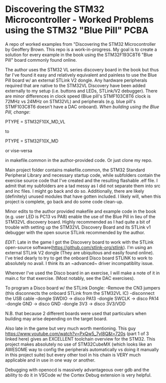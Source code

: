Discovering the STM32 Microcontroller - Worked Problems using the STM32 "Blue Pill" PCBA
==============
A repo of worked examples from "Discovering the STM32 Microcontroller by Geoffery Brown.
This repo is a work-in-progress. My goal is to create a solution for every example in the book using the STM32F193C8T6 "Blue Pill" board commonly found online. 

The author uses the STM32 VL series discovery board in the book but thus far I've found it easy and relatively equivalent and painless to use the Blue Pill board w/ an external STLink V2 dongle. Any hardware peripherals required that are native to the STM32VL Discovery have been added externally to my setup (i.e. buttons and LEDs, STLink/V2 debugger). There are minor differences in clock speed (Blue pill's STMF103C8T6 clock is 72MHz vs 24MHz on STM32VL) and peripherals (e.g. blue pill's STMF103C8T6 doesn't have a DAC onboard). *When building using the Blue Pill, change*:

PTYPE = STM32F10X_MD_VL

to

PTYPE = STM32F10X_MD

or vise-versa

in makefile.common in the author-provided code. Or just clone my repo.

Main project folder contains makefile.common, the STM32 Standard Peripheral Library and necessary startup code, while subfolders contain the exercise source code that I've created and the resulting flashable .elf file. I admit that my subfolders are a tad messy as I did not separate them into src and inc files. I might go back and do so. Additionally, there are likely (definitely) unused modules that have gotten included. I likely will, when this project is complete, go back and do some code clean-up. 

Minor edits to the author provided makefile and example code in the book (e.g. user LED is PC13 vs PA8) enable the use of the Blue Pill in lieu of the STM32VL discovery board. Highly recommended as I had quite a bit of trouble with setting up the STM32VL Discovery Board and its STLink v1 debugger with the open source STLink recommended by the author. 

*EDIT*: Late in the game I got the Discovery board to work with the STLink open-source software(https://github.com/stlink-org/stlink). I'm using an external STLink V2 dongle (They are ubiquitous and easily found online). I've tried dearly to try to get the onboard Disco board STLINK to work to absolutely no avail. I think its an ~advanced~ driver incompatiblity issue.

Wherever I've used the Disco board in an exercise, I will make a note of it in main.c for that exercise. (Most notably, see the DAC exercises).

To program a Disco board w/ the STLink Dongle:
-Remove the CN3 jumpers (this disconnects the onboard STLink from the STM32VL IC)
-disconnect the USB cable 
-dongle SWDIO -> disco PA13
-dongle SWCLK -> disco PA14
-dongle GND -> disco GND
-dongle 3V3 -> disco 3V3/VDD

N.B. that because 2 different boards were used that particulars when building may arise depending on the target board.

Also late in the game but very much worth mentioning. This guy 
https://www.youtube.com/watch?v=PxQw5_7yI8Q&t=720s (part 1 of 3 linked here)
gives an EXCELLENT toolchain overview for the STM32. This project makes absolutely no use of STM32CubeMX (which looks like an AWESOME way to config the peripherals automatically vs doing it manually in this project suite) but every other tool in his chain is VERY much applicable and in use in one way or another. 

Debugging with openocd is massively advantageous over gdb and the ability to do it in VSCode w/ the Cortex Debug extension is very helpful.